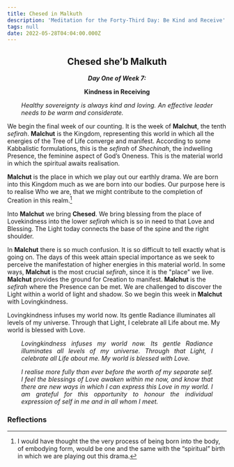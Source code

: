 ```yaml
---
title: Chesed in Malkuth
description: 'Meditation for the Forty-Third Day: Be Kind and Receive'
tags: null
date: 2022-05-28T04:04:00.000Z
---
```


<div style="font-weight: bold; text-align:center">
<h2>Chesed she’b Malkuth</h2>
<i>Day One of Week 7:</i> 
<p>Kindness in Receiving</p>

</div>
<div style="text-align: justify; margin-left: 2rem; margin-right: 2rem;">

_Healthy sovereignty is always kind and loving. An effective leader needs to be warm and considerate._

</div>

We begin the final week of our counting. It is the week of **Malchut**, the tenth _sefirah_. **Malchut** is the Kingdom, representing this world in which all the energies of the Tree of Life converge and manifest. According to some Kabbalistic formulations, this is the _sefirah_ of _Shechinah_, the indwelling Presence, the feminine aspect of God’s Oneness. This is the material world in which the spiritual awaits realisation.

**Malchut** is the place in which we play out our earthly drama. We are born into this Kingdom much as we are born into our bodies. Our purpose here is to realise Who we are, that we might contribute to the completion of Creation in this realm.[^1]

Into **Malchut** we bring **Chesed**. We bring blessing from the place of Lovekindness into the lower _sefirah_ which is so in need to that Love and Blessing. The Light today connects the base of the spine and the right shoulder.

In **Malchut** there is so much confusion. It is so difficult to tell exactly what is going on. The days of this week attain special importance as we seek to perceive the manifestation of higher energies in this material world. In some ways, **Malchut** is the most crucial _sefirah_, since it is the "place" we live. **Malchut** provides the ground for Creation to manifest. **Malchut** is the _sefirah_ where the Presence can be met.
We are challenged to discover the Light within a world of light and shadow. So we begin this week in **Malchut** with Lovingkindness.

Lovingkindness infuses my world now. Its gentle Radiance illuminates all levels of my universe. Through that Light, I celebrate all Life about me. My world is blessed with Love.

<div style="text-align: justify; margin-left: 2rem; margin-right: 2rem;">

_Lovingkindness infuses my world now. Its gentle Radiance illuminates all levels of my universe. Through that Light, I celebrate all Life about me. My world is blessed with Love._

_I realise more fully than ever before the worth of my separate self. I feel the blessings of Love awaken within me now, and know that there are new ways in which I can express this Love in my world. I am grateful for this opportunity to honour the individual expression of self in me and in all whom I meet._

</div>

<h3>Reflections</h3>

[^1]: I would have thought the the very process of being born into the body, of embodying form, would be one and the same with the “spiritual” birth in which we are playing out this drama.
